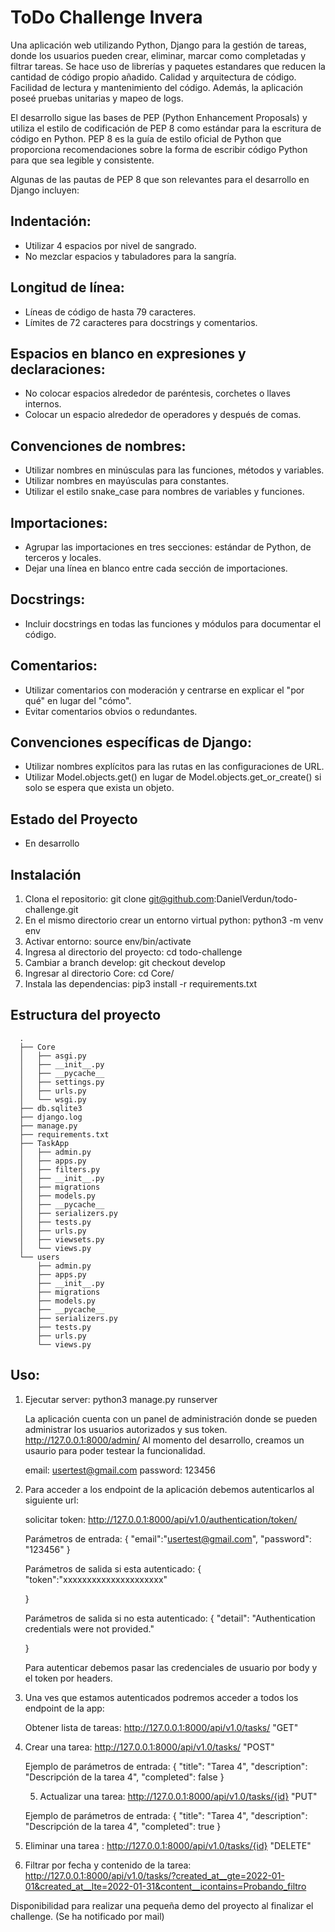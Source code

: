 
# ToDo Challenge Invera

Una aplicación web utilizando Python, Django para la gestión de tareas, donde los usuarios pueden crear, eliminar, marcar como completadas y filtrar tareas. Se hace uso de librerías y paquetes estandares que reducen la cantidad de código propio añadido. Calidad y arquitectura de código. Facilidad de lectura y mantenimiento del código. Además, la aplicación poseé pruebas unitarias y mapeo de logs.

El desarrollo sigue las bases de PEP (Python Enhancement Proposals) y utiliza el estilo de codificación de PEP 8 como estándar para la escritura de código en Python. PEP 8 es la guía de estilo oficial de Python que proporciona recomendaciones sobre la forma de escribir código Python para que sea legible y consistente.

Algunas de las pautas de PEP 8 que son relevantes para el desarrollo en Django incluyen:

## Indentación:

  - Utilizar 4 espacios por nivel de sangrado.
  - No mezclar espacios y tabuladores para la sangría.

## Longitud de línea:

  - Líneas de código de hasta 79 caracteres.
  - Límites de 72 caracteres para docstrings y comentarios.

## Espacios en blanco en expresiones y declaraciones:

  - No colocar espacios alrededor de paréntesis, corchetes o llaves internos.
  - Colocar un espacio alrededor de operadores y después de comas.

## Convenciones de nombres:

  - Utilizar nombres en minúsculas para las funciones, métodos y variables.
  - Utilizar nombres en mayúsculas para constantes.
  - Utilizar el estilo snake_case para nombres de variables y funciones.

## Importaciones:

  - Agrupar las importaciones en tres secciones: estándar de Python, de terceros y locales.
  - Dejar una línea en blanco entre cada sección de importaciones.

## Docstrings:

  - Incluir docstrings en todas las funciones y módulos para documentar el código.

## Comentarios:

  - Utilizar comentarios con moderación y centrarse en explicar el "por qué" en lugar del "cómo".
  - Evitar comentarios obvios o redundantes.

## Convenciones específicas de Django:

  - Utilizar nombres explícitos para las rutas en las configuraciones de URL.
  - Utilizar Model.objects.get() en lugar de Model.objects.get_or_create() si solo se espera que exista un objeto.  


## Estado del Proyecto

  - En desarrollo
 

## Instalación

  1. Clona el repositorio: git clone git@github.com:DanielVerdun/todo-challenge.git
  2. En el mismo directorio crear un entorno virtual python: python3 -m venv env
  3. Activar entorno: source env/bin/activate
  4. Ingresa al directorio del proyecto: cd todo-challenge
  5. Cambiar a branch develop: git checkout develop
  6. Ingresar al directorio Core: cd Core/
  7. Instala las dependencias: pip3 install -r requirements.txt

## Estructura del proyecto
	  .
	  ├── Core
	  │   ├── asgi.py
	  │   ├── __init__.py
	  │   ├── __pycache__
	  │   ├── settings.py
	  │   ├── urls.py
	  │   └── wsgi.py
	  ├── db.sqlite3
	  ├── django.log
	  ├── manage.py
	  ├── requirements.txt
	  ├── TaskApp
	  │   ├── admin.py
	  │   ├── apps.py
	  │   ├── filters.py
	  │   ├── __init__.py
	  │   ├── migrations
	  │   ├── models.py
	  │   ├── __pycache__
	  │   ├── serializers.py
	  │   ├── tests.py
	  │   ├── urls.py
	  │   ├── viewsets.py
	  │   └── views.py
	  └── users
	      ├── admin.py
	      ├── apps.py
	      ├── __init__.py
	      ├── migrations
	      ├── models.py
	      ├── __pycache__
	      ├── serializers.py
	      ├── tests.py
	      ├── urls.py
	      └── views.py



## Uso:

1. Ejecutar server: python3 manage.py runserver

	La aplicación cuenta con un panel de administración donde se pueden administrar los usuarios autorizados y sus token. 
	http://127.0.0.1:8000/admin/
	Al momento del desarrollo, creamos un usaurio para poder testear la funcionalidad.
	
	email: usertest@gmail.com
	password: 123456

2. Para acceder a los endpoint de la aplicación debemos autenticarlos al siguiente url:

	solicitar token: http://127.0.0.1:8000/api/v1.0/authentication/token/
	
	Parámetros de entrada: 
	{
	"email":"usertest@gmail.com",
	"password": "123456"
	}
	
	Parámetros de salida si esta autenticado:
	{
	"token":"xxxxxxxxxxxxxxxxxxxxx"
	
	}
	
	
	Parámetros de salida si no esta autenticado:
	{
	"detail": "Authentication credentials were not provided."
	
	}
	
	Para autenticar debemos pasar las credenciales de usuario por body y el token por headers.

3. Una ves que estamos autenticados podremos acceder a todos los endpoint de la app:

	Obtener lista de tareas: http://127.0.0.1:8000/api/v1.0/tasks/  "GET"


4. Crear una tarea: http://127.0.0.1:8000/api/v1.0/tasks/   "POST"

	Ejemplo de parámetros de entrada: 
	{
	"title": "Tarea 4",
	"description": "Descripción de la tarea 4",
	"completed": false
	}
	
	
	5. Actualizar una tarea: http://127.0.0.1:8000/api/v1.0/tasks/{id} "PUT"
	
	Ejemplo de parámetros de entrada: 
	{
	"title": "Tarea 4",
	"description": "Descripción de la tarea 4",
	"completed": true
	}

5. Eliminar una tarea :
   	http://127.0.0.1:8000/api/v1.0/tasks/{id} "DELETE"


6. Filtrar por fecha y contenido de la tarea:
	http://127.0.0.1:8000/api/v1.0/tasks/?created_at__gte=2022-01-01&created_at__lte=2022-01-31&content__icontains=Probando_filtro
 
	
Disponibilidad para realizar una pequeña demo del proyecto al finalizar el challenge. (Se ha notificado por mail)
